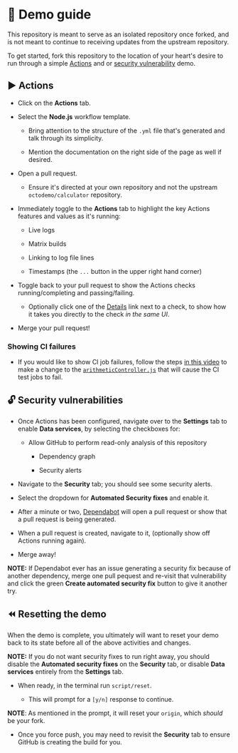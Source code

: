 # :1234: Demo guide

This repository is meant to serve as an isolated repository once forked, and is not meant to continue to receiving updates from the upstream repository.

To get started, fork this repository to the location of your heart's desire to run through a simple [Actions](https://help.github.com/en/categories/automating-your-workflow-with-github-actions) and or [security vulnerability](https://help.github.com/en/categories/managing-security-vulnerabilities) demo.

## :arrow_forward: Actions

- Click on the **Actions** tab.

- Select the **Node.js** workflow template.

  - Bring attention to the structure of the `.yml` file that's generated and talk through its simplicity.
  
  - Mention the documentation on the right side of the page as well if desired.

- Open a pull request.

  - Ensure it's directed at your own repository and not the upstream `octodemo/calculator` repository.

- Immediately toggle to the **Actions** tab to highlight the key Actions features and values as it's running:

  - Live logs
  
  - Matrix builds
  
  - Linking to log file lines
  
  - Timestamps (the `...` button in the upper right hand corner)

- Toggle back to your pull request to show the Actions checks running/completing and passing/failing.

  - Optionally click one of the [Details]() link next to a check, to show how it takes you directly to the check _in the same UI_.

- Merge your pull request!

### Showing CI failures

- If you would like to show CI job failures, follow the steps [in this video](https://www.youtube.com/watch?v=vlBuNM6Wzic&feature=youtu.be&t=624) to make a change to the [`arithmeticController.js`](https://github.com/octodemo/calculator/blob/demo-instructions/api/controllers/arithmeticController.js) that will cause the CI test jobs to fail.

## :unlock: Security vulnerabilities

- Once Actions has been configured, navigate over to the **Settings** tab to enable **Data services**, by selecting the checkboxes for:

  - Allow GitHub to perform read-only analysis of this repository
  
    - Dependency graph 
    
    - Security alerts
    
- Navigate to the **Security** tab; you should see some security alerts.

- Select the dropdown for **Automated Security fixes** and enable it. 

- After a minute or two, [Dependabot](https://help.github.com/en/articles/configuring-automated-security-fixes) will open a pull request or show that a pull request is being generated.

- When a pull request is created, navigate to it, (optionally show off Actions running again).

- Merge away!

**NOTE:** If Dependabot ever has an issue generating a security fix because of another dependency, merge one pull pequest and re-visit that vulnerability and click the green **Create automated security fix** button to give it another try.

## :rewind: Resetting the demo

When the demo is complete, you ultimately will want to reset your demo back to its state before all of the above activities and changes.

**NOTE:** If you do not want security fixes to run right away, you should disable the **Automated security fixes** on the **Security** tab, or disable **Data services** entirely from the **Settings** tab.

- When ready, in the terminal run `script/reset`.

  - This will prompt for a `[y/n]` response to continue.
  
**NOTE**: As mentioned in the prompt, it will reset your `origin`, which _should_ be your fork.

- Once you force push, you may need to revisit the **Security** tab to ensure GitHub is creating the build for you.
